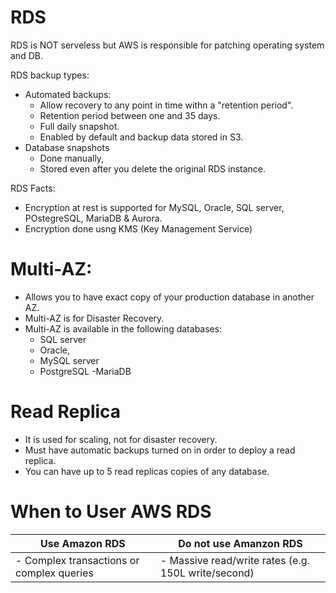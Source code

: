 # RDS
 RDS is NOT serveless but AWS is responsible for patching operating system and DB.

 RDS backup types:
 - Automated backups:
    - Allow recovery to any point in time withn a "retention period".
    - Retention period between one and 35 days.
    - Full daily snapshot.
    - Enabled by default and backup data stored in S3.
 - Database snapshots
    - Done manually,
    - Stored even after you delete the original RDS instance. 


RDS Facts:
- Encryption at rest is supported for MySQL, Oracle, SQL server, POstegreSQL, MariaDB & Aurora.
- Encryption done usng KMS (Key Management Service)

# Multi-AZ:
- Allows you to have exact copy of your production database in another AZ.
- Multi-AZ is for Disaster Recovery.
- Multi-AZ is available in the following databases:
    - SQL server
    - Oracle,
    - MySQL server
    - PostgreSQL
    -MariaDB

# Read Replica
- It is used for scaling, not for disaster recovery.
- Must have automatic backups turned on in order to deploy a read replica.
-  You can have up to 5 read replicas copies of any database.

# When to User AWS RDS

| Use Amazon RDS| Do not use Amanzon RDS | 
| ----------- | ----------- | 
| - Complex transactions or complex queries| - Massive read/write rates (e.g. 150L write/second) | 
